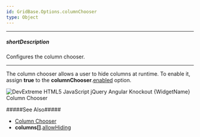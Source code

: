 ```yaml
---
id: GridBase.Options.columnChooser
type: Object
---
```

---
##### shortDescription
Configures the column chooser.

---
The column chooser allows a user to hide columns at runtime. To enable it, assign **true** to the **columnChooser**.[enabled](/api-reference/10%20UI%20Components/GridBase/1%20Configuration/columnChooser/enabled.md '{basewidgetpath}/Configuration/columnChooser/#enabled') option.

![DevExtreme HTML5 JavaScript jQuery Angular Knockout {WidgetName} Column Chooser](/images/{WidgetName}/visual_elements/column_chooser.png)

#####See Also#####
- [Column Chooser](/concepts/05%20Widgets/DataGrid/15%20Columns/60%20Column%20Chooser.md '/Documentation/Guide/Widgets/{WidgetName}/Columns/Column_Chooser/')
- **columns[]**.[allowHiding](/api-reference/_hidden/GridBaseColumn/allowHiding.md '{basewidgetpath}/Configuration/columns/#allowHiding')